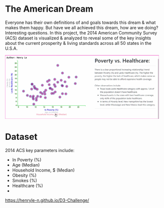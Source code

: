 # The American Dream
Everyone has their own definitions of and goals towards this dream & what makes them happy. But have we all achieved this dream, how are we doing? Interesting questions. In this project, the 2014 American Community Survey (ACS) dataset is visualized & analyzed to reveal some of the key insights about the current prosperity & living standards across all 50 states in the U.S.A.

<div align="center">
    <img src="assets/img/responsiveAxes.gif"/>
</div>

# Dataset
2014 ACS key parameters include:
* In Poverty (%)
* Age (Median)
* Household Income, $ (Median)
* Obesity (%)
* Smokes (%)
* Healthcare (%)
* 
https://henryle-n.github.io/D3-Challenge/
